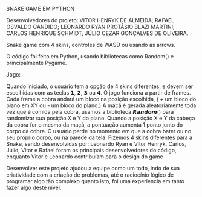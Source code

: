 SNAKE GAME EM PYTHON

Desenvolvedores do projeto:
VITOR HENRYK DE ALMEIDA;
RAFAEL OSVALDO CANDIDO;
LEONARDO RYAN PROTÁSIO BLAZI MARTINI;
CARLOS HENRIQUE SCHMIDT;
JÚLIO CEZAR GONÇALVES DE OLIVEIRA.

Snake game com 4 skins, controles de WASD ou usando as arrows.

O código foi feito em Python, usando bibliotecas como Random() e principalmente Pygame.

Jogo:

Quando iniciado, o usuário tem a opção de 4 skins diferentes, e devem  ser escolhidas com as teclas 𝟭, 𝟮, 𝟯 ou 𝟰.
O jogo funciona a partir de frames. Cada frame a cobra andará um bloco na posição escolhida, ( + um bloco do plano em XY ou - um bloco do plano.)
A maçã é gerada aleatoriamente toda vez que é comida pela cobra, usamos a biblioteca 𝙍𝙖𝙣𝙙𝙤𝙢() para randomizar sua posição X e Y do plano.
Quando a posição X e Y da cabeça da cobra for o mesmo da maçã, a pontuação aumenta 1 ponto junto do corpo da cobra.
O usuário perde no momento em que a cobra bater ou no seu próprio corpo, ou na parede da tela.
Fizemos 4 skins diferentes para a Snake, sendo desenvolvidas por: Leonardo Ryan e Vitor Henryk.
Carlos, Júlio, Vitor e Rafael foram os principais desenvolvedores do código, enquanto Vitor e Leonardo contribuíam para o design do game

Desenvolver este projeto ajudou a equipe como um todo, indo de sua criatividade com a criação de problemas, até o raciocínio lógico de programar algo tão complexo quanto isto, foi uma experiencia em tanto fazer algo deste nível.
